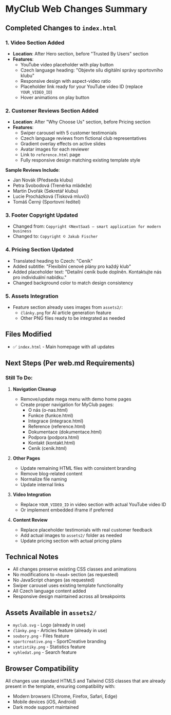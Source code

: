 # MyClub Web Changes Summary

## Completed Changes to `index.html`

### 1. **Video Section Added**
- **Location**: After Hero section, before "Trusted By Users" section
- **Features**:
  - YouTube video placeholder with play button
  - Czech language heading: "Objevte sílu digitální správy sportovního klubu"
  - Responsive design with aspect-video ratio
  - Placeholder link ready for your YouTube video ID (replace `YOUR_VIDEO_ID`)
  - Hover animations on play button

### 2. **Customer Reviews Section Added**
- **Location**: After "Why Choose Us" section, before Pricing section
- **Features**:
  - Swiper carousel with 5 customer testimonials
  - Czech language reviews from fictional club representatives
  - Gradient overlay effects on active slides
  - Avatar images for each reviewer
  - Link to `reference.html` page
  - Fully responsive design matching existing template style

**Sample Reviews Include**:
- Jan Novák (Předseda klubu)
- Petra Svobodová (Trenérka mládeže)
- Martin Dvořák (Sekretář klubu)
- Lucie Procházková (Tisková mluvčí)
- Tomáš Černý (Sportovní ředitel)

### 3. **Footer Copyright Updated**
- Changed from: `Copyright ©NextSaaS – smart application for modern business`
- Changed to: `Copyright © Jakub Fischer`

### 4. **Pricing Section Updated**
- Translated heading to Czech: "Ceník"
- Added subtitle: "Flexibilní cenové plány pro každý klub"
- Added placeholder text: "Detailní ceník bude doplněn. Kontaktujte nás pro individuální nabídku."
- Changed background color to match design consistency

### 5. **Assets Integration**
- Feature section already uses images from `assets2/`:
  - `články.png` for AI article generation feature
  - Other PNG files ready to be integrated as needed

## Files Modified
- ✅ `index.html` - Main homepage with all updates

## Next Steps (Per web.md Requirements)

### Still To Do:
1. **Navigation Cleanup**
   - Remove/update mega menu with demo home pages
   - Create proper navigation for MyClub pages:
     - O nás (o-nas.html)
     - Funkce (funkce.html)
     - Integrace (integrace.html)
     - Reference (reference.html)
     - Dokumentace (dokumentace.html)
     - Podpora (podpora.html)
     - Kontakt (kontakt.html)
     - Ceník (cenik.html)

2. **Other Pages**
   - Update remaining HTML files with consistent branding
   - Remove blog-related content
   - Normalize file naming
   - Update internal links

3. **Video Integration**
   - Replace `YOUR_VIDEO_ID` in video section with actual YouTube video ID
   - Or implement embedded iframe if preferred

4. **Content Review**
   - Replace placeholder testimonials with real customer feedback
   - Add actual images to `assets2/` folder as needed
   - Update pricing section with actual pricing plans

## Technical Notes
- All changes preserve existing CSS classes and animations
- No modifications to `<head>` section (as requested)
- No JavaScript changes (as requested)
- Swiper carousel uses existing template functionality
- All Czech language content added
- Responsive design maintained across all breakpoints

## Assets Available in `assets2/`
- `myclub.svg` - Logo (already in use)
- `články.png` - Articles feature (already in use)
- `soubory.png` - Files feature
- `sportcreative.png` - SportCreative branding
- `statistiky.png` - Statistics feature
- `vyhledat.png` - Search feature

## Browser Compatibility
All changes use standard HTML5 and Tailwind CSS classes that are already present in the template, ensuring compatibility with:
- Modern browsers (Chrome, Firefox, Safari, Edge)
- Mobile devices (iOS, Android)
- Dark mode support maintained
